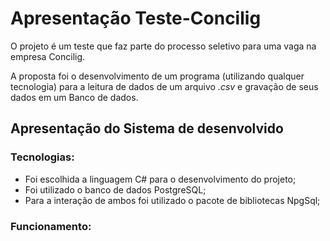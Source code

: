 # Apresentação Teste-Concilig

O projeto é um teste que faz parte do processo seletivo para uma vaga na empresa Concilig. 

A proposta foi o desenvolvimento de um programa (utilizando qualquer tecnologia) para a leitura de dados de um arquivo *.csv* e gravação de seus dados em um Banco de dados.

## Apresentação do Sistema de desenvolvido
### Tecnologias: 
- Foi escolhida a linguagem C# para o desenvolvimento do projeto;
- Foi utilizado o banco de dados PostgreSQL;
- Para a interação de ambos foi utilizado o pacote de bibliotecas NpgSql;

### Funcionamento:

